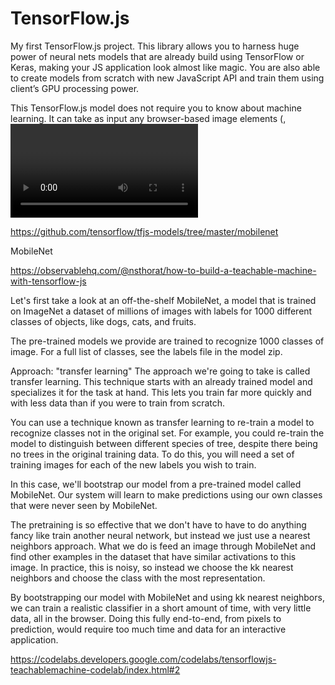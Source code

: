 # TensorFlow.js

My first TensorFlow.js project.
This library allows you to harness huge power of neural nets models that are already build using TensorFlow or Keras, making your JS application look almost like magic. You are also able to create models from scratch with new JavaScript API and train them using client’s GPU processing power.

This TensorFlow.js model does not require you to know about machine learning. It can take as input any browser-based image elements (<img>, <video>, <canvas> elements, for example) and returns an array of most likely predictions and their confidences.

https://github.com/tensorflow/tfjs-models/tree/master/mobilenet

MobileNet

https://observablehq.com/@nsthorat/how-to-build-a-teachable-machine-with-tensorflow-js

Let's first take a look at an off-the-shelf MobileNet, a model that is trained on ImageNet a dataset of millions of images with labels for 1000 different classes of objects, like dogs, cats, and fruits.

The pre-trained models we provide are trained to recognize 1000 classes of image. For a full list of classes, see the labels file in the model zip.

Approach: "transfer learning"
The approach we're going to take is called transfer learning. This technique starts with an already trained model and specializes it for the task at hand. This lets you train far more quickly and with less data than if you were to train from scratch.

You can use a technique known as transfer learning to re-train a model to recognize classes not in the original set. For example, you could re-train the model to distinguish between different species of tree, despite there being no trees in the original training data. To do this, you will need a set of training images for each of the new labels you wish to train.

In this case, we'll bootstrap our model from a pre-trained model called MobileNet. Our system will learn to make predictions using our own classes that were never seen by MobileNet.

The pretraining is so effective that we don't have to have to do anything fancy like train another neural network, but instead we just use a nearest neighbors approach. What we do is feed an image through MobileNet and find other examples in the dataset that have similar activations to this image. In practice, this is noisy, so instead we choose the kk nearest neighbors and choose the class with the most representation.

By bootstrapping our model with MobileNet and using kk nearest neighbors, we can train a realistic classifier in a short amount of time, with very little data, all in the browser. Doing this fully end-to-end, from pixels to prediction, would require too much time and data for an interactive application.

https://codelabs.developers.google.com/codelabs/tensorflowjs-teachablemachine-codelab/index.html#2
